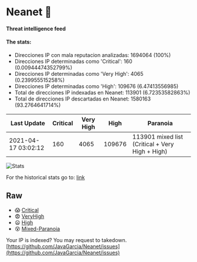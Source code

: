 # Neanet :hocho:
#### Threat intelligence feed
#### The stats:

- Direcciones IP con mala reputacion analizadas: 1694064 (100%)
- Direcciones IP determinadas como 'Critical':  160 (0.00944474352799%)
- Direcciones IP determinadas como 'Very High':  4065 (0.239955515258%)
- Direcciones IP determinadas como 'High':  109676 (6.47413556985)
- Total de direcciones IP indexadas en Neanet:  113901 (6.72353582863%)
- Total de direcciones IP descartadas en Neanet:  1580163 (93.2764641714%)

| Last Update | Critical | Very High | High | Paranoia |
| --- | --- | --- | --- | --- |
| 2021-04-17 03:02:12 | 160 | 4065 | 109676 | 113901 mixed list (Critical + Very High + High)|

![Stats](https://docs.google.com/spreadsheets/d/e/2PACX-1vSnaNMIXVabIpDJjufMlzH7poXnshF3mgd8Is1g9ytUEzVsP5my4Trn8f-xkoLLQ38xpL3HtmUexLo6/pubchart?oid=501124687&format=image)

For the historical stats go to: [link](/stats.csv)
## Raw
- :scream: [Critical](https://raw.githubusercontent.com/JavaGarcia/Neanet/master/blacklists/neanet_critical.txt)
- :fearful: [VeryHigh](https://raw.githubusercontent.com/JavaGarcia/Neanet/master/blacklists/neanet_veryHigh.txtt)
- :frowning: [High](https://raw.githubusercontent.com/JavaGarcia/Neanet/master/blacklists/neanet_high.txt)
- :dizzy_face: [Mixed-Paranoia](https://raw.githubusercontent.com/JavaGarcia/Neanet/master/blacklists/neanet_all.txt)


Your IP is indexed? You may request to takedown. [https://github.com/JavaGarcia/Neanet/issues](https://github.com/JavaGarcia/Neanet/issues)
















































































































































































































































































































































































































































































































































































































































































































































































































































































































































































































































































































































































































































































































































































































































































































































































































































































































































































































































































































































































































































































































































































































































































































































































































































































































































































































































































































































































































































































































































































































































































































































































































































































































































































































































































































































































































































































































































































































































































































































































































































































































































































































































































































































































































































































































































































































































































































































































































































































































































































































































































































































































































































































































































































































































































































































































































































































































































































































































































